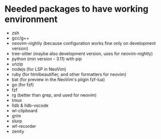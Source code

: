# Needed packages to have working environment

- zsh
- gcc/g++
- neovim-nightly (because configuration works fine only on development version)
- tree-sitter (maybe also development version, uses for neovim-nightly)
- python (min version - 3.11) with pip
- unzip
- nodejs (for LSP in NeoVim)
- ruby (for htmlbeautifier, and other formatters for neovim)
- bat (for preview in the NeoVim's pligin fzf-lua)
- go (for fzf)
- fzf
- rg (better than grep, and used for neovim)
- tmux
- lldb & lldb-vscode
- wl-clipboard
- grim
- slurp
- wf-recorder
- zenity
